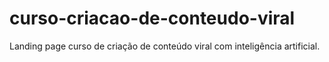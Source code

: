 # curso-criacao-de-conteudo-viral
Landing page curso de criação de conteúdo viral com inteligência artificial.

